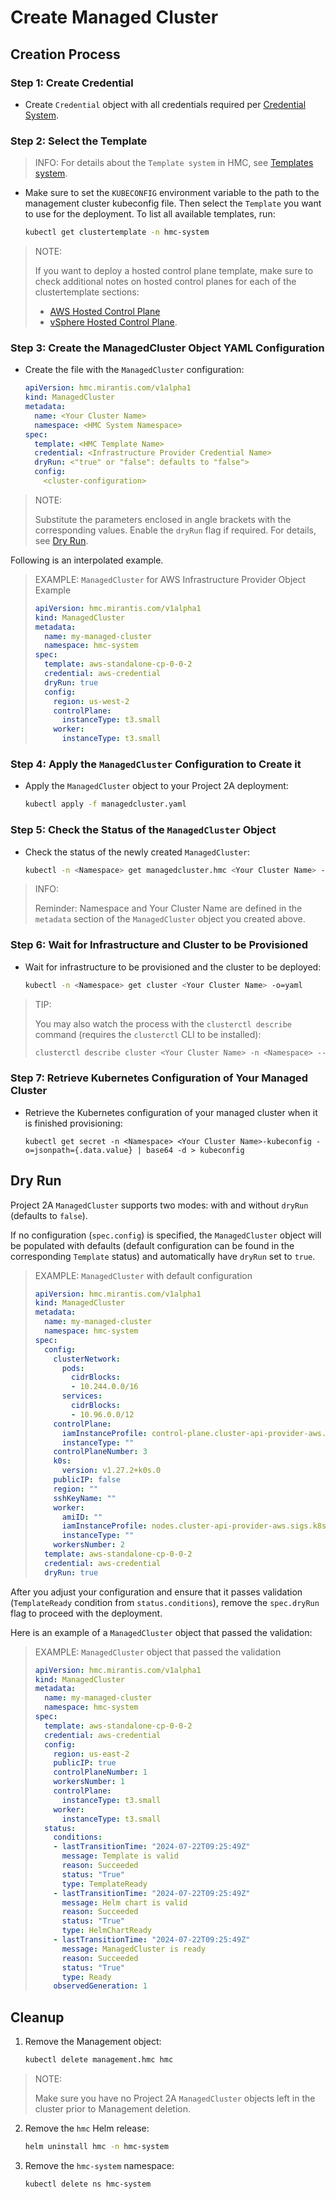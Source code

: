 # Create Managed Cluster

## Creation Process 

### Step 1: Create Credential

- Create `Credential` object with all credentials required per [Credential System](../credential/main.md).

### Step 2: Select the Template

> INFO:
> For details about the `Template system` in HMC, see [Templates system](../template/main.md).

- Make sure to set the `KUBECONFIG` environment variable to the path to the
  management cluster kubeconfig file.  Then select the `Template` you want to
  use for the deployment. To list all available templates, run:

  ```bash
  kubectl get clustertemplate -n hmc-system
  ```

> NOTE:
>
> If you want to deploy a hosted control plane template, make sure to check
> additional notes on hosted control planes for each of the clustertemplate
> sections:
>
> - [AWS Hosted Control Plane](../clustertemplates/aws/hosted-control-plane.md)
> - [vSphere Hosted Control Plane](../clustertemplates/vsphere/hosted-control-plane.md).

### Step 3: Create the ManagedCluster Object YAML Configuration

- Create the file with the `ManagedCluster` configuration:

    ```yaml
    apiVersion: hmc.mirantis.com/v1alpha1
    kind: ManagedCluster
    metadata:
      name: <Your Cluster Name>
      namespace: <HMC System Namespace>
    spec:
      template: <HMC Template Name>
      credential: <Infrastructure Provider Credential Name>
      dryRun: <"true" or "false": defaults to "false">
      config:
        <cluster-configuration>
    ```

> NOTE:
>
> Substitute the parameters enclosed in angle brackets with the corresponding
> values. Enable the `dryRun` flag if required. For details, see
> [Dry Run](#dry-run).

Following is an interpolated example.

> EXAMPLE: `ManagedCluster` for AWS Infrastructure Provider Object Example
> 
> ```yaml
> apiVersion: hmc.mirantis.com/v1alpha1
> kind: ManagedCluster
> metadata:
>   name: my-managed-cluster
>   namespace: hmc-system
> spec:
>   template: aws-standalone-cp-0-0-2
>   credential: aws-credential
>   dryRun: true
>   config:
>     region: us-west-2
>     controlPlane:
>       instanceType: t3.small
>     worker:
>       instanceType: t3.small
> ```

### Step 4: Apply the `ManagedCluster` Configuration to Create it

- Apply the `ManagedCluster` object to your Project 2A deployment:

	```bash
	kubectl apply -f managedcluster.yaml
	```

### Step 5: Check the Status of the `ManagedCluster` Object

- Check the status of the newly created `ManagedCluster`:

	```bash
	kubectl -n <Namespace> get managedcluster.hmc <Your Cluster Name> -o=yaml
	```

> INFO:
> 
> Reminder: Namespace and Your Cluster Name are defined in the `metadata` section of the `ManagedCluster` object you created above.

### Step 6: Wait for Infrastructure and Cluster to be Provisioned

- Wait for infrastructure to be provisioned and the cluster to be deployed:

	```bash
	kubectl -n <Namespace> get cluster <Your Cluster Name> -o=yaml
	```

> TIP:
> 
> You may also watch the process with the `clusterctl describe` command
> (requires the `clusterctl` CLI to be installed):
> 
> ```bash
> clusterctl describe cluster <Your Cluster Name> -n <Namespace> --show-conditions all
> ```

### Step 7: Retrieve Kubernetes Configuration of Your Managed Cluster

- Retrieve the Kubernetes configuration of your managed cluster when it is finished provisioning:

    ```
    kubectl get secret -n <Namespace> <Your Cluster Name>-kubeconfig -o=jsonpath={.data.value} | base64 -d > kubeconfig
    ```

## Dry Run

Project 2A `ManagedCluster` supports two modes: with and without `dryRun` (defaults to `false`).

If no configuration (`spec.config`) is specified, the `ManagedCluster` object will be populated with defaults
(default configuration can be found in the corresponding `Template` status) and automatically have `dryRun` set to `true`.

> EXAMPLE: `ManagedCluster` with default configuration
> 
> ```yaml
> apiVersion: hmc.mirantis.com/v1alpha1
> kind: ManagedCluster
> metadata:
>   name: my-managed-cluster
>   namespace: hmc-system
> spec:
>   config:
>     clusterNetwork:
>       pods:
>         cidrBlocks:
>         - 10.244.0.0/16
>       services:
>         cidrBlocks:
>         - 10.96.0.0/12
>     controlPlane:
>       iamInstanceProfile: control-plane.cluster-api-provider-aws.sigs.k8s.io
>       instanceType: ""
>     controlPlaneNumber: 3
>     k0s:
>       version: v1.27.2+k0s.0
>     publicIP: false
>     region: ""
>     sshKeyName: ""
>     worker:
>       amiID: ""
>       iamInstanceProfile: nodes.cluster-api-provider-aws.sigs.k8s.io
>       instanceType: ""
>     workersNumber: 2
>   template: aws-standalone-cp-0-0-2
>   credential: aws-credential
>   dryRun: true
> ```

After you adjust your configuration and ensure that it passes validation (`TemplateReady` condition
from `status.conditions`), remove the `spec.dryRun` flag to proceed with the deployment.

Here is an example of a `ManagedCluster` object that passed the validation:

> EXAMPLE: `ManagedCluster` object that passed the validation
> 
> ```yaml
> apiVersion: hmc.mirantis.com/v1alpha1
> kind: ManagedCluster
> metadata:
>   name: my-managed-cluster
>   namespace: hmc-system
> spec:
>   template: aws-standalone-cp-0-0-2
>   credential: aws-credential
>   config:
>     region: us-east-2
>     publicIP: true
>     controlPlaneNumber: 1
>     workersNumber: 1
>     controlPlane:
>       instanceType: t3.small
>     worker:
>       instanceType: t3.small
>   status:
>     conditions:
>     - lastTransitionTime: "2024-07-22T09:25:49Z"
>       message: Template is valid
>       reason: Succeeded
>       status: "True"
>       type: TemplateReady
>     - lastTransitionTime: "2024-07-22T09:25:49Z"
>       message: Helm chart is valid
>       reason: Succeeded
>       status: "True"
>       type: HelmChartReady
>     - lastTransitionTime: "2024-07-22T09:25:49Z"
>       message: ManagedCluster is ready
>       reason: Succeeded
>       status: "True"
>       type: Ready
>     observedGeneration: 1
> ```

<!-- This Cleanup section describes uninstalling project 2A from the super cluster and hence should be in it's own file. -->

## Cleanup

1. Remove the Management object:

	```bash
	kubectl delete management.hmc hmc
	```

> NOTE:
>
> Make sure you have no Project 2A `ManagedCluster` objects left in the cluster prior to Management deletion.

2. Remove the `hmc` Helm release:

	```bash
	helm uninstall hmc -n hmc-system
	```

3. Remove the `hmc-system` namespace:

	```bash
	kubectl delete ns hmc-system
	```
